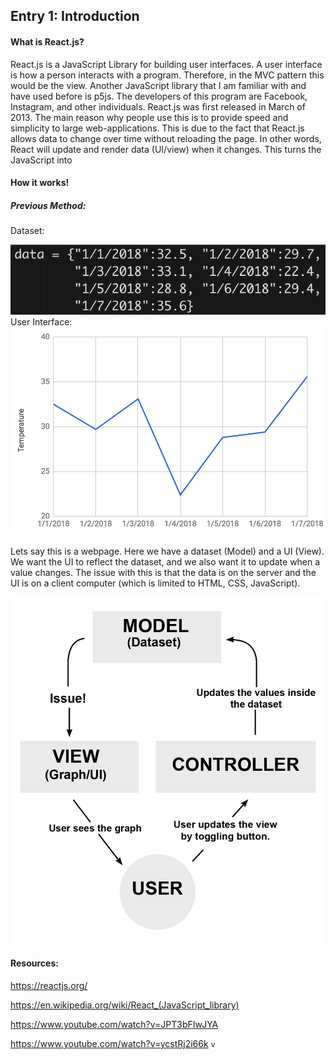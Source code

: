 ## Entry 1: Introduction

#### What is React.js?
React.js is a JavaScript Library for building user interfaces. A user interface is how a person interacts with a program. Therefore, in the MVC pattern this would be the view. Another JavaScript library that I am familiar with and have used before is p5js. The developers of this program are Facebook, Instagram, and other individuals. React.js was first released in March of 2013. The main reason why people use this is to provide speed and simplicity to large web-applications. This is due to the fact that React.js allows data to change over time without reloading the page. In other words, React will update and render data (UI/view) when it changes. This turns the JavaScript into

#### How it works!
##### Previous Method:
Dataset:

<img src="../images/entry1-data.png"/>
User Interface:

<img src="../images/entry1-view.png"/>

Lets say this is a webpage. Here we have a dataset (Model) and a UI (View). We want the UI to reflect the dataset, and we also want it to update when a value changes. The issue with this is that the data is on the server and the UI is on a client computer (which is limited to HTML, CSS, JavaScript).

<img src="../images/mvc.png"/>

#### Resources:
https://reactjs.org/

https://en.wikipedia.org/wiki/React_(JavaScript_library)

https://www.youtube.com/watch?v=JPT3bFIwJYA

https://www.youtube.com/watch?v=ycstRj2i66k
`v`